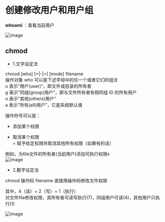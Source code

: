 # 创建修改用户和用户组  


**whoami** ：查看当前用户   

![image](https://user-images.githubusercontent.com/58176267/157019629-7e28f9a5-40d3-4932-baa8-c8c3a85e3b43.png)


## chmod  

* 1.文字设定法  
  
chmod [who] [+|-|=] [mode] filename  
操作对象 who 可以是下述字母中的任一个或者它们的组合  
u 表示”用户(user)”，即文件或目录的所有者  
g 表示”同组(group)用户”，即与文件所有者有相同组 ID 的所有用户  
o 表示”其他(others)用户”  
a 表示”所有(all)用户”，它是系统默认值  

操作符号可以是：  
+ 添加某个权限  
- 取消某个权限  
= 赋予给定权限并取消其他所有权限（如果有的话）  

例如，为file文件的所有者(当前用户)添加可执行权限x    
![image](https://user-images.githubusercontent.com/58176267/157020457-3c7f8e80-716c-40f5-bd73-38faca8ed73d.png)  

* 2.数字设定法  

chmod 操作码 filename 直接用操作码修改文件权限  

其中，4（读）+ 2（写）+ 1（执行）  
对文件file修改权限，其所有者可读写执行(7)，同组用户可读(4)，其他用户只执行(1)      

![image](https://user-images.githubusercontent.com/58176267/157022002-863eca16-4ca9-4e92-9b8b-0eb7ca45cde7.png)
